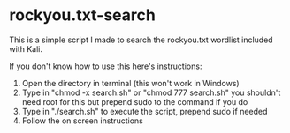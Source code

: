 # rockyou.txt-search

This is a simple script I made to search the rockyou.txt wordlist included with Kali.

If you don't know how to use this here's instructions:

1. Open the directory in terminal (this won't work in Windows)
2. Type in "chmod -x search.sh" or "chmod 777 search.sh" you shouldn't need root for this but prepend sudo to the command if you do
3. Type in "./search.sh" to execute the script, prepend sudo if needed
4. Follow the on screen instructions
